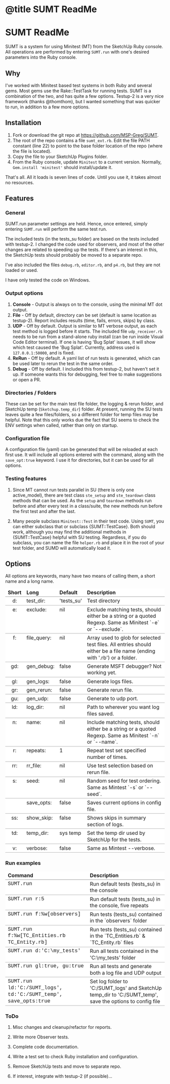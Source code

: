 # @title SUMT ReadMe

# SUMT ReadMe

SUMT is a system for using Minitest (MT) from the SketchUp Ruby console.  All operations are performed by entering `SUMT.run` with one's desired parameters into the Ruby console.

## Why

I've worked with Minitest based test systems in both Ruby and several gems.  Most gems use the Rake::TestTask for running tests.  SUMT is a combination of the two, and has quite a few options.  Testup-2 is a very nice framework (thanks @thomthom), but I wanted something that was quicker to run, in addition to a few more options.

## Installation

1. Fork or download the git repo at https://github.com/MSP-Greg/SUMT.
2. The root of the repo contains a file `sumt_ext.rb`.  Edit the file PATH constant (line 22) to point to the base folder location of the repo (where the file is located).
3. Copy the file to your SketchUp Plugins folder.
4. From the Ruby console, update `Minitest` to a current version.  Normally, `Gem.install 'minitest'` should install/update it.

That's all.  All it loads is seven lines of code.  Until you use it, it takes almost no resources.

## Features

### General

SUMT.run parameter settings are held.  Hence, once entered, simply entering `SUMT.run` will perform the same test run.

The included tests (in the tests_su folder) are based on the tests included with testup-2.  I changed the code used for observers, and most of the other changes are related to speeding up the tests.  If there's an interest in this, the SketchUp tests should probably be moved to a separate repo. 

I've also included the files `debug.rb`, `editor.rb`, and `p4.rb`, but they are not loaded or used.

I have only tested the code on Windows.

### Output options

1. **Console** - Output is always on to the console, using the minimal MT dot output.
2. **File** - Off by default, directory can be set (default is same location as testup-2).  Report includes
results (time, fails, errors, skips) by class.
3. **UDP** - Off by default.  Output is similar to MT verbose output, as each test method is logged before it starts. The included file `udp_receiver.rb` needs to be run from a stand-alone ruby install (can be run inside Visual Code Editor terminal).  If one is having 'Bug Splat' issues, it will show which test caused the 'Bug Splat'.  Currently, address used is `127.0.0.1:50000`, and is fixed.
4. **ReRun** - Off by default.  A yaml list of run tests is generated, which can be used later to rerun the test in the same order.
5. **Debug** - Off by default.  I included this from testup-2, but haven't set it up.  If someone wants this for debugging, feel free to make suggestions or open a PR.

### Directories / Folders

These can be set for the main test file folder, the logging & rerun folder, and SketchUp temp (`Sketchup.temp_dir`) folder.  At present, running the SU tests leaves quite a few files/folders, so a different folder for temp files may be helpful.  Note that this only works due the fact that SU seems to check the ENV settings when called, rather than only on startup.

### Configuration file

A configuration file (yaml) can be generated that will be reloaded at each first use.  It will include all options entered with the command, along with the `save_opt:true` keyword.  I use it for directories, but it can be used for all options.

### Testing features

1. Since MT cannot run tests parallel in SU (there is only one active_model), there are test class `ste_setup` and `ste_teardown` class methods that can be used.  As the `setup` and `teardown` methods run before and after every test in a class/suite, the new methods run before the first test and after the last.

2. Many people subclass `Minitest::Test` in their test code.  Using `SUMT`, you can either subclass that or subclass {SUMT::TestCase}.  Both should work, although you may find the additional methods in {SUMT::TestCase} helpful with SU testing.  Regardless, if you do subclass, you can name the file `helper.rb` and place it in the root of your test folder, and SUMD will automatically load it.

## Options

All options are keywords, many have two means of calling them, a short name and a long name.

<table class='md'>
<thead>
  <tr><th class='c'>Short</th><th>Long</th><th>Default</th><th>Description</th>
  </tr>
</thead>
<tbody>
<tr><td class='c'>d:</td><td>test_dir:</td><td>'tests_su'</td>
    <td>Test directory</td></tr>
<tr><td class='c'>e:</td><td>exclude:</td><td>nil</td>
    <td>Exclude matching tests, should either be a string or a quoted Regexp.  Same as Minitest `-e` or `--exclude`.</td></tr>
<tr><td class='c'>f:</td><td>file_query:</td><td>nil</td>
    <td>Array used to glob for selected test files.  All entries should either be a file name (ending with '.rb') or a folder.</td></tr>
<tr><td class='c'>gd:</td><td>gen_debug:</td><td>false</td>
    <td>Generate MSFT debugger?  Not working yet.</td></tr>
<tr><td class='c'>gl:</td><td>gen_logs:</td><td>false</td>
    <td>Generate logs files.</td></tr>
<tr><td class='c'>gr:</td><td>gen_rerun:</td><td>false</td>
    <td>Generate rerun file.</td></tr>
<tr><td class='c'>gu:</td><td>gen_udp:</td><td>false</td>
    <td>Generate to udp port.</td></tr>
<tr><td class='c'>ld:</td><td>log_dir:</td><td>nil</td>
    <td>Path to wherever you want log files saved.</td></tr>
<tr><td class='c'>n:</td><td>name:</td><td>nil</td>
    <td>Include matching tests, should either be a string or a quoted Regexp.  Same as Minitest `-n` or `--name`.</td></tr>
<tr><td class='c'>r:</td><td>repeats:</td><td>1</td>
    <td>Repeat test set specified number of times.</td></tr>
<tr><td class='c'>rr:</td><td>rr_file:</td><td>nil</td>
    <td>Use test selection based on rerun file.</td></tr>
<tr><td class='c'>s:</td><td>seed:</td><td>nil</td>
    <td>Random seed for test ordering.  Same as Mintest `-s` or `--seed`.</td></tr>
<tr><td class='c'></td><td>save_opts:</td><td>false</td>
    <td>Saves current options in config file.</td></tr>
<tr><td class='c'>ss:</td><td>show_skip:</td><td>false</td>
    <td>Shows skips in summary section of logs.</td></tr>
<tr><td class='c'>td:</td><td>temp_dir:</td><td>sys temp</td>
    <td>Set the temp dir used by SketchUp for the tests.</td></tr>
<tr><td class='c'>v:</td><td>verbose:</td><td>false</td>
    <td>Same as Mintest --verbose.</td></tr>
</tbody>
</table>

### Run examples

<table class='md'>
<thead>
  <tr><th>Command</th><th>Description</th></tr>
</thead>
<tbody>
<tr><td class='mono'>SUMT.run</td><td>Run default tests (tests_su) in the console</td></tr>
<tr><td class='mono'>SUMT.run r:5</td><td>Run default tests (tests_su) in the console, five repeats</td></tr>
<tr><td class='mono'>SUMT.run f:%w[observers]</td><td>Run tests (tests_su) contained in the `observers` folder</td></tr>
<tr><td class='mono'>SUMT.run f:%w[TC_Entities.rb TC_Entity.rb]</td><td>Run tests (tests_su) contained in the `TC_Entities.rb` & `TC_Entity.rb` files</td></tr>
<tr><td class='mono'>SUMT.run d:'C:\my_tests'</td><td>Run all tests contained in the 'C:\my_tests' folder</td></tr>
<tr><td class='mono'>SUMT.run gl:true, gu:true</td><td>Run all tests and generate both a log file and UDP output</td></tr>
<tr><td class='mono'>SUMT.run ld:'C:/SUMT_logs', td:'C:/SUMT_temp', save_opts:true</td><td>Set log folder to 'C:/SUMT_logs' and SketchUp temp_dir to 'C:/SUMT_temp', save the options to config file</td></tr>
</tbody>
</table>


### ToDo

1. Misc changes and cleanup/refactor for reports.

2. Write more Observer tests.

3. Complete code documentation.

4. Write a test set to check Ruby installation and configuration.

5. Remove SketchUp tests and move to separate repo.

6. If interest, integrate with testup-2 (if possible)...

<style type='text/css'  media='screen'>
  table.md { margin: 0; width: 100%; }
  table.md th, table.md td { border: 0 none #fff; padding: 0.167em 0.5em; text-align: left; }

  table.md thead tr { border-bottom: 1px solid #888; }
  table.md th { vertical-align: bottom; }

  table.md tbody td { vertical-align: top; line-height: 1.30000rem; }
  table.md tr { border-bottom: 1px solid #aaa; }
  table.md tr:nth-child(even) { background: #fff; }
  table.md tr:nth-child(odd)  { background: #fff; }
  table.md th.c, table.md td.c { text-align: center; }
  table.md th.r, table.md td.r { text-align: right; }
  table.md td      a { color: #040; }

  table.md td.prop   { font-family: Montserrat, 'Segoe UI', 'Helvetica Neue', 'Lucida Sans', Verdana, Arial, Helvetica, sans-serif; }

  table.md td.mono   { font-family: 'Roboto Mono', Menlo, 'Lucida Console', 'Courier New', monospace; }
    
  img { margin-top: 0.4em; max-width: 100%; }
</style>
